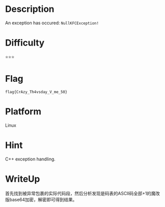 # Description
An exception has occured: `NullKFCException!`

# Difficulty
⭐⭐⭐

# Flag
`flag{CrAzy_Th4vsday_V_me_50}`

# Platform
Linux

# Hint
C++ exception handling.

# WriteUp
首先找到被异常包裹的实际代码段，然后分析发现是码表的ASCII码全部+1的魔改版base64加密，解密即可得到结果。
